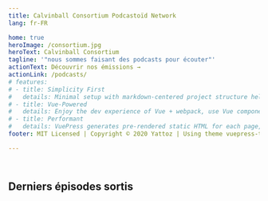 ```yaml
---
title: Calvinball Consortium Podcastoïd Network
lang: fr-FR

home: true
heroImage: /consortium.jpg
heroText: Calvinball Consortium
tagline: '"nous sommes faisant des podcasts pour écouter"'
actionText: Découvrir nos émissions →
actionLink: /podcasts/
# features:
# - title: Simplicity First
#   details: Minimal setup with markdown-centered project structure helps you focus on writing.
# - title: Vue-Powered
#   details: Enjoy the dev experience of Vue + webpack, use Vue components in markdown, and develop custom themes with Vue.
# - title: Performant
#   details: VuePress generates pre-rendered static HTML for each page, and runs as an SPA once a page is loaded.
footer: MIT Licensed | Copyright © 2020 Yattoz | Using theme vuepress-theme-yuu

---
```

<link rel="stylesheet" href="home.css">

<PodcastList :displayTitle="false"/>

<div style="margin-bottom: 4em"></div>

## Derniers épisodes sortis

<RecentEpisodeList/>